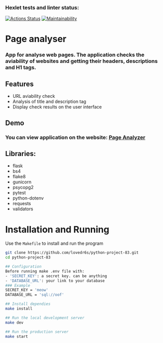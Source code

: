 ### Hexlet tests and linter status:
[![Actions Status](https://github.com/lovedr6s/python-project-83/actions/workflows/hexlet-check.yml/badge.svg)](https://github.com/lovedr6s/python-project-83/actions)
[![Maintainability](https://api.codeclimate.com/v1/badges/8eadce3bb95a371cf1b7/maintainability)](https://codeclimate.com/github/lovedr6s/python-project-83/maintainability)

# Page analyser
### App for analyse web pages. The application checks the aviability of websites and getting their headers, descriptions and H1 tags.

## Features
* URL aviability check
* Analysis of title and description tag
* Display check results on the user interface

## Demo
### You can view application on the website: [Page Analyzer](https://python-project-83-1xm8.onrender.com)

## Libraries:
* flask
* bs4
* flake8
* gunicorn
* psycopg2
* pytest
* python-dotenv
* requests
* validators

# Installation and Running
Use the `Makefile` to install and run the program
```bash
git clone https://github.com/lovedr6s/python-project-83.git
cd python-project-83

## Configuration
Before running make .env file with:
- 'SECRET_KEY': a secret key. can be anything
- 'DATABASE_URL': your link to your database
### Example
SECRET_KEY = 'meow'
DATABASE_URL = 'sql://oof'

## Install dependies
make install

## Run the local development server
make dev

## Run the production server
make start
```

